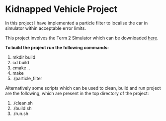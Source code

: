# Kidnapped Vehicle Project
In this project I have implemented a particle filter to localise the car in simulator within acceptable error limits.

This project involves the Term 2 Simulator which can be downloaded <a href="https://github.com/udacity/self-driving-car-sim/releases">here</a>.

__To build the project run the following commands:__
1. mkdir build
2. cd build
3. cmake ..
4. make
5. ./particle_filter

Alternatively some scripts which can be used to clean, build and run project are the following, which are present in the top directory of the project:

1. ./clean.sh
2. ./build.sh
3. ./run.sh
